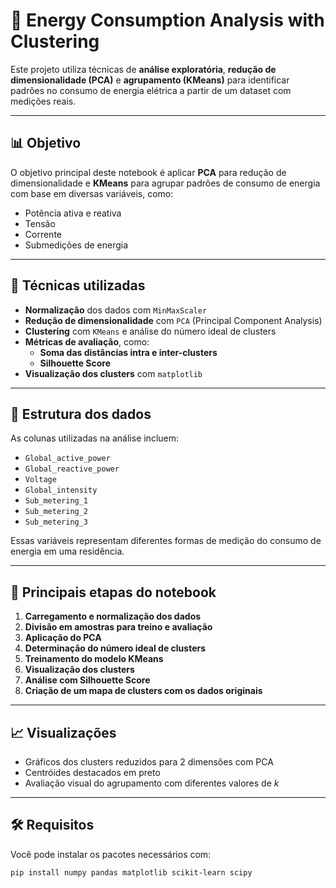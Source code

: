 # 🔋 Energy Consumption Analysis with Clustering

Este projeto utiliza técnicas de **análise exploratória**, **redução de dimensionalidade (PCA)** e **agrupamento (KMeans)** para identificar padrões no consumo de energia elétrica a partir de um dataset com medições reais.

---

## 📊 Objetivo

O objetivo principal deste notebook é aplicar **PCA** para redução de dimensionalidade e **KMeans** para agrupar padrões de consumo de energia com base em diversas variáveis, como:

- Potência ativa e reativa
- Tensão
- Corrente
- Submedições de energia

---

## 🧪 Técnicas utilizadas

- **Normalização** dos dados com `MinMaxScaler`
- **Redução de dimensionalidade** com `PCA` (Principal Component Analysis)
- **Clustering** com `KMeans` e análise do número ideal de clusters
- **Métricas de avaliação**, como:
  - **Soma das distâncias intra e inter-clusters**
  - **Silhouette Score**
- **Visualização dos clusters** com `matplotlib`

---

## 📁 Estrutura dos dados

As colunas utilizadas na análise incluem:

- `Global_active_power`
- `Global_reactive_power`
- `Voltage`
- `Global_intensity`
- `Sub_metering_1`
- `Sub_metering_2`
- `Sub_metering_3`

Essas variáveis representam diferentes formas de medição do consumo de energia em uma residência.

---

## 🧠 Principais etapas do notebook

1. **Carregamento e normalização dos dados**
2. **Divisão em amostras para treino e avaliação**
3. **Aplicação do PCA**
4. **Determinação do número ideal de clusters**
5. **Treinamento do modelo KMeans**
6. **Visualização dos clusters**
7. **Análise com Silhouette Score**
8. **Criação de um mapa de clusters com os dados originais**

---

## 📈 Visualizações

- Gráficos dos clusters reduzidos para 2 dimensões com PCA
- Centróides destacados em preto
- Avaliação visual do agrupamento com diferentes valores de *k*

---

## 🛠️ Requisitos

Você pode instalar os pacotes necessários com:

```bash
pip install numpy pandas matplotlib scikit-learn scipy
